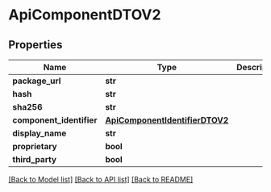 # ApiComponentDTOV2

## Properties
Name | Type | Description | Notes
------------ | ------------- | ------------- | -------------
**package_url** | **str** |  | [optional] 
**hash** | **str** |  | [optional] 
**sha256** | **str** |  | [optional] 
**component_identifier** | [**ApiComponentIdentifierDTOV2**](ApiComponentIdentifierDTOV2.md) |  | [optional] 
**display_name** | **str** |  | [optional] 
**proprietary** | **bool** |  | [optional] 
**third_party** | **bool** |  | [optional] 

[[Back to Model list]](../README.md#documentation-for-models) [[Back to API list]](../README.md#documentation-for-api-endpoints) [[Back to README]](../README.md)

